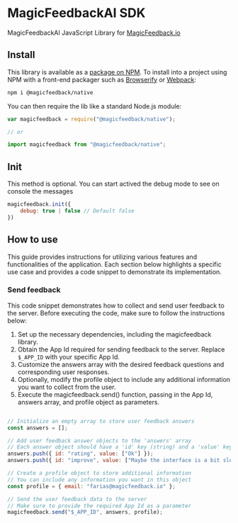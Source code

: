 # MagicFeedbackAI SDK

MagicFeedbackAI JavaScript Library for [MagicFeedback.io](https://magicfeedback.io/)

## Install

This library is available as a [package on NPM](https://www.npmjs.com/package/@magicfeedback/native). To install into a project using NPM with a front-end packager such as [Browserify](http://browserify.org/) or [Webpack](https://webpack.github.io/):

```sh
npm i @magicfeedback/native
```

You can then require the lib like a standard Node.js module:

```javascript
var magicfeedback = require("@magicfeedback/native");

// or

import magicfeedback from "@magicfeedback/native";

```

## Init

This method is optional. You can start actived the debug mode to see on console the messages

```javascript
magicfeedback.init({
    debug: true | false // Default false
})

```

## How to use
This guide provides instructions for utilizing various features and functionalities of the application. Each section below highlights a specific use case and provides a code snippet to demonstrate its implementation.

### Send feedback
This code snippet demonstrates how to collect and send user feedback to the server. Before executing the code, make sure to follow the instructions below:

1. Set up the necessary dependencies, including the magicfeedback library.
2. Obtain the App Id required for sending feedback to the server. Replace `$_APP_ID` with your specific App Id.
3. Customize the answers array with the desired feedback questions and corresponding user responses.
4. Optionally, modify the profile object to include any additional information you want to collect from the user.
5. Execute the magicfeedback.send() function, passing in the App Id, answers array, and profile object as parameters.


```js

// Initialize an empty array to store user feedback answers
const answers = [];

// Add user feedback answer objects to the 'answers' array
// Each answer object should have a 'id' key (string) and a 'value' key (array of string values)
answers.push({ id: "rating", value: ["Ok"] });
answers.push({ id: "improve", value: ["Maybe the interface is a bit slow on my OSX"] });

// Create a profile object to store additional information
// You can include any information you want in this object
const profile = { email: "farias@magicfeedback.io" };

// Send the user feedback data to the server
// Make sure to provide the required App Id as a parameter
magicfeedback.send("$_APP_ID", answers, profile);

```
